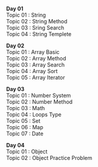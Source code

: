 
<b> Day 01 </b> <br>
    Topic 01 : String <br>
    Topic 02 : String Method <br>
    Topic 03 : Sring Search <br>
    Topic 04 : String Templete <br>
    
<b> Day 02 </b> <br>
    Topic 01 : Array Basic <br>
    Topic 02 : Array Method <br>
    Topic 03 : Array Search <br>
    Topic 04 : Array Sort <br>
    Topic 05 : Array Iterator <br>

<b> Day 03 </b> <br>
    Topic 01 : Number System <br>
    Topic 02 : Number Method <br>
    Topic 03 : Math <br>
    Topic 04 : Loops Type <br>
    Topic 05 : Set <br>
    Topic 06 : Map <br>
    Topic 07 : Date <br>

<b> Day 04 </b> <br>
    Topic 01 : Object <br>
    Topic 02 : Object Practice Problem <br>
    
    
